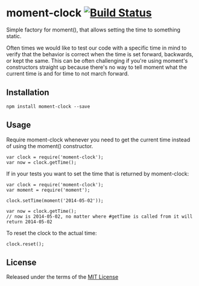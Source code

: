 # moment-clock [![Build Status](https://travis-ci.org/karneyli/moment-clock.svg?branch=master)](https://travis-ci.org/karneyli/moment-clock)

Simple factory for moment(), that allows setting the time to something static.  

Often times we would like to test our code with a specific time in mind to verify that the behavior is correct when the time is set forward, backwards, or kept the same.  This can be often challenging if you're using moment's constructors straight up because there's no way to tell moment what the current time is and for time to not march forward.

## Installation

    npm install moment-clock --save

## Usage

Require moment-clock whenever you need to get the current time instead of using the moment() constructor.  

    var clock = require('moment-clock');
    var now = clock.getTime();

If in your tests you want to set the time that is returned by moment-clock:
		
    var clock = require('moment-clock');
    var moment = require('moment');

    clock.setTime(moment('2014-05-02'));

    var now = clock.getTime();  
    // now is 2014-05-02, no matter where #getTime is called from it will return 2014-05-02 

To reset the clock to the actual time:

    clock.reset();

## License

Released under the terms of the [MIT License](https://github.com/karneyli/moment-clock/blob/master/LICENSE-MIT)
